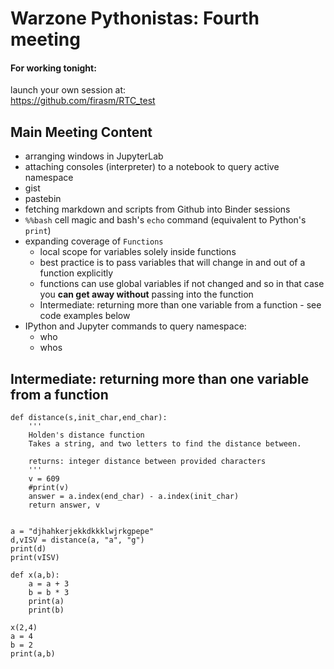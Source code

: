 # Warzone Pythonistas: Fourth meeting


#### For working tonight:

launch your own session at:  
https://github.com/firasm/RTC_test


## Main Meeting Content

- arranging windows in JupyterLab
- attaching consoles (interpreter) to a notebook to query active namespace
- gist
- pastebin
- fetching markdown and scripts from Github into Binder sessions
- `%%bash` cell magic and bash's `echo` command (equivalent to Python's `print`)
- expanding coverage of `Functions`
    - local scope for variables solely inside functions
    - best practice is to pass variables that will change in and out of a function explicitly
    - functions can use global variables if not changed and so in that case you **can get away without** passing into the function
    - Intermediate: returning more than one variable from a function - see code examples below
- IPython and Jupyter commands to query namespace:
    - who
    - whos


## Intermediate: returning more than one variable from a function

```python=
def distance(s,init_char,end_char):   
    '''
    Holden's distance function
    Takes a string, and two letters to find the distance between.
    
    returns: integer distance between provided characters
    '''
    v = 609
    #print(v)
    answer = a.index(end_char) - a.index(init_char)
    return answer, v


a = "djhahkerjekkdkkklwjrkgpepe"
d,vISV = distance(a, "a", "g")
print(d)
print(vISV)
```

```python=
def x(a,b):
    a = a + 3
    b = b * 3
    print(a)
    print(b)

x(2,4)
a = 4
b = 2
print(a,b)
```

